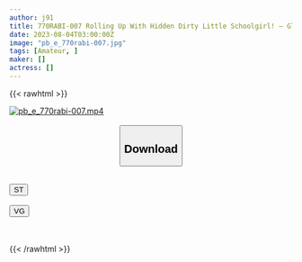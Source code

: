 ```yaml
---
author: j91
title: 770RABI-007 Rolling Up With Hidden Dirty Little Schoolgirl! – Glasses Super Plain C***d Satomi-Chan
date: 2023-08-04T03:00:00Z
image: "pb_e_770rabi-007.jpg"
tags: [Amateur, ]
maker: []
actress: []
---
```



{{< rawhtml >}}

<div class="video" data-videoid="g1Vz8laY78fqMYR">
    <a href="javascript:;">
        <img src="https://my.j91.asia/posts/pb_e_770rabi-007/pb_e_770rabi-007.jpg" width="WIDTH" height="HEIGHT" alt="pb_e_770rabi-007.mp4" loading="lazy">
    </a>
</div>

<script type="text/javascript" src="https://j91.asia/asset/on-demand-st.js"></script>

<br>
  <link rel="stylesheet" href="https://j91.asia/asset/bs5.css">
  
  <center>
  <button class="btn btn-primary" type="button" data-bs-toggle="collapse" data-bs-target=".multi-collapse" aria-expanded="false" aria-controls="multiCollapseExample1 multiCollapseExample2"><h2>Download</h2></button></center>
</p>
<div class="row">
  <div class="col">
    <div class="collapse multi-collapse" id="multiCollapseExample1">
      <div class="card card-body">
	      	      <br>
<div class="buttons">  
<a href="https://streamtape.to/v/g1Vz8laY78fqMYR"><button class="btn-hover color-3"><i class="fa fa-download"></i> ST</button></a></div>
    </div>
  </div>
</div>
  <div class="col">
    <div class="collapse multi-collapse" id="multiCollapseExample2">
      <div class="card card-body">
	      <br>
<div class="buttons">
    <a href="https://vgembed.com/v/rabVOQL1pKEKdWM"><button class="btn-hover color-9"><i class="fa fa-download"></i> VG</button></a></div>
<br><br>
      </div>
    </div>
  </div>
</div>

{{< /rawhtml >}}
